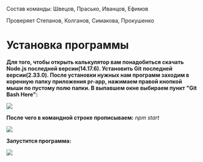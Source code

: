 Состав  команды: Швецов, Прасько, Иванцов, Ефимов

Проверяет Степанов, Колганов, Симакова, Прокушенко

# Установка программы

**Для того, чтобы открыть калькулятор вам понадобиться скачать Node.js последней версии(14.17.6). Установить Git последней версии(2.33.0).
После установки нужных нам программ заходим в коренную папку приложения pr-app, нажимаем правой кнопкой мыши по пустому полю папки.
В выпавшем окне выбираем пункт "Git Bash Here":**

![](https://i.imgur.com/i9A5s6L.png)


**После чего в командной строке прописываем:** _npm start_ 

![](https://i.imgur.com/e1PIUga.png)


**Запустится программа:** 

![](https://i.imgur.com/V7sgh5N.png)
